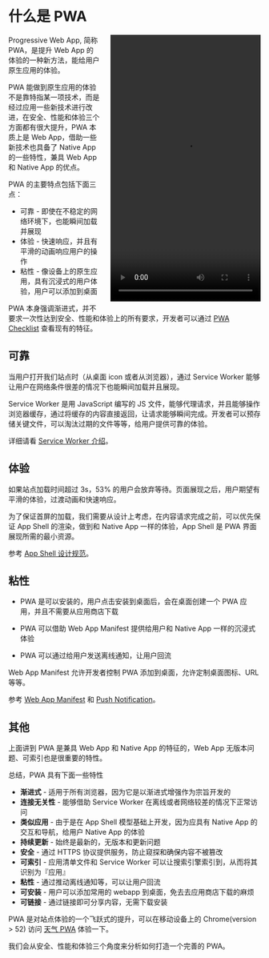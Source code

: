 # 什么是 PWA

<style>
h1, h2, h3, h4, h5, h6 {
    clear: both;
}

.pwa-weather {
    float: right;
    margin-left: 20px;
    max-width: 300px;
    margin-bottom: 20px;
}

@media screen and (max-width: 600px) {
    .pwa-weather {
        display: block;
        margin: 0 auto 20px;
        width: 100%;
        float: none;
    }
}
</style>

<video src="https://gss0.baidu.com/9rkZbzqaKgQUohGko9WTAnF6hhy/assets/lavas-web/pwa-313a804f.mp4" class="pwa-weather" width="300" height="533" controls="controls">您的设备不支持 video 标签。</video>

Progressive Web App, 简称 PWA，是提升 Web App 的体验的一种新方法，能给用户原生应用的体验。

PWA 能做到原生应用的体验不是靠特指某一项技术，而是经过应用一些新技术进行改进，在安全、性能和体验三个方面都有很大提升，PWA 本质上是 Web App，借助一些新技术也具备了 Native App 的一些特性，兼具 Web App 和 Native App 的优点。

PWA 的主要特点包括下面三点：

* 可靠 - 即使在不稳定的网络环境下，也能瞬间加载并展现
* 体验 - 快速响应，并且有平滑的动画响应用户的操作
* 粘性 - 像设备上的原生应用，具有沉浸式的用户体验，用户可以添加到桌面

PWA 本身强调渐进式，并不要求一次性达到安全、性能和体验上的所有要求，开发者可以通过 [PWA Checklist](https://developers.google.cn/web/progressive-web-apps/checklist) 查看现有的特征。

## 可靠

当用户打开我们站点时（从桌面 icon 或者从浏览器），通过 Service Worker 能够让用户在网络条件很差的情况下也能瞬间加载并且展现。

Service Worker 是用 JavaScript 编写的 JS 文件，能够代理请求，并且能够操作浏览器缓存，通过将缓存的内容直接返回，让请求能够瞬间完成。开发者可以预存储关键文件，可以淘汰过期的文件等等，给用户提供可靠的体验。

详细请看 [Service Worker 介绍](https://developers.google.cn/web/fundamentals/getting-started/primers/service-workers)。

## 体验

如果站点加载时间超过 3s，53% 的用户会放弃等待。页面展现之后，用户期望有平滑的体验，过渡动画和快速响应。

为了保证首屏的加载，我们需要从设计上考虑，在内容请求完成之前，可以优先保证 App Shell 的渲染，做到和 Native App 一样的体验，App Shell 是 PWA 界面展现所需的最小资源。

参考 [App Shell 设计规范](https://developers.google.cn/web/fundamentals/architecture/app-shell)。

## 粘性

* PWA 是可以安装的，用户点击安装到桌面后，会在桌面创建一个 PWA 应用，并且不需要从应用商店下载

* PWA 可以借助 Web App Manifest 提供给用户和 Native App 一样的沉浸式体验

* PWA 可以通过给用户发送离线通知，让用户回流

Web App Manifest 允许开发者控制 PWA 添加到桌面，允许定制桌面图标、URL等等。

参考 [Web App Manifest](https://developers.google.cn/web/fundamentals/engage-and-retain/web-app-manifest/?hl=zh-cn) 和 [Push Notification](https://developers.google.cn/web/fundamentals/engage-and-retain/push-notifications/?hl=zh-cn)。


## 其他

上面讲到 PWA 是兼具 Web App 和 Native App 的特征的，Web App 无版本问题、可索引也是很重要的特性。

总结，PWA 具有下面一些特性

* **渐进式** - 适用于所有浏览器，因为它是以渐进式增强作为宗旨开发的
* **连接无关性** - 能够借助 Service Worker 在离线或者网络较差的情况下正常访问
* **类似应用** - 由于是在 App Shell 模型基础上开发，因为应具有 Native App 的交互和导航，给用户 Native App 的体验
* **持续更新** - 始终是最新的，无版本和更新问题
* **安全** - 通过 HTTPS 协议提供服务，防止窥探和确保内容不被篡改
* **可索引** - 应用清单文件和 Service Worker 可以让搜索引擎索引到，从而将其识别为『应用』
* **粘性** - 通过推动离线通知等，可以让用户回流
* **可安装** - 用户可以添加常用的 webapp 到桌面，免去去应用商店下载的麻烦
* **可链接** - 通过链接即可分享内容，无需下载安装


PWA 是对站点体验的一个飞跃式的提升，可以在移动设备上的 Chrome(version > 52) 访问 [天气 PWA](https://weatherpwa.baidu.com) 体验一下。

我们会从安全、性能和体验三个角度来分析如何打造一个完善的 PWA。

